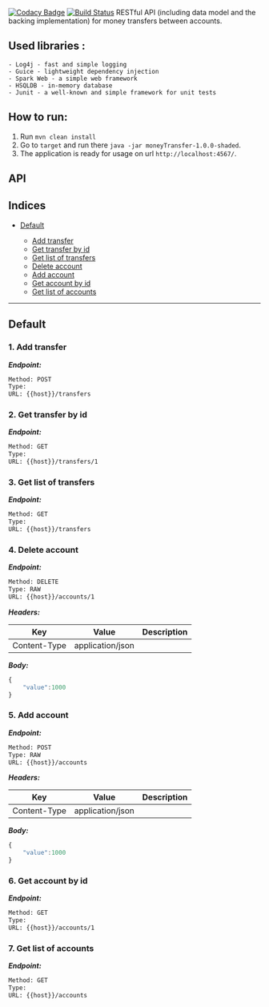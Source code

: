 [![Codacy Badge](https://api.codacy.com/project/badge/Grade/ba761e412c30452383862d1f477cb5d8)](https://www.codacy.com/app/andrewponomarev/moneyTransfer?utm_source=github.com&amp;utm_medium=referral&amp;utm_content=andrewponomarev/moneyTransfer&amp;utm_campaign=Badge_Grade)
[![Build Status](https://travis-ci.org/andrewponomarev/moneyTransfer.svg?branch=master)](https://travis-ci.org/andrewponomarev/moneyTransfer)
RESTful API (including data model and the backing implementation)
for money transfers between accounts.

## Used libraries :
    - Log4j - fast and simple logging
    - Guice - lightweight dependency injection
    - Spark Web - a simple web framework
    - HSQLDB - in-memory database
    - Junit - a well-known and simple framework for unit tests

## How to run:
1. Run `mvn clean install`
2. Go to `target` and run there `java -jar moneyTransfer-1.0.0-shaded`. 
3. The application is ready for usage on url `http://localhost:4567/`.

## API
## Indices

* [Default](#default)

  * [Add transfer](#1-add-transfer)
  * [Get transfer by id](#2-get-transfer-by-id)
  * [Get list of transfers](#3-get-list-of-transfers)
  * [Delete account](#4-delete-account)
  * [Add account](#5-add-account)
  * [Get account by id](#6-get-account-by-id)
  * [Get list of accounts](#7-get-list-of-accounts)


--------


## Default



### 1. Add transfer



***Endpoint:***

```bash
Method: POST
Type: 
URL: {{host}}/transfers
```



### 2. Get transfer by id



***Endpoint:***

```bash
Method: GET
Type: 
URL: {{host}}/transfers/1
```



### 3. Get list of transfers



***Endpoint:***

```bash
Method: GET
Type: 
URL: {{host}}/transfers
```



### 4. Delete account



***Endpoint:***

```bash
Method: DELETE
Type: RAW
URL: {{host}}/accounts/1
```


***Headers:***

| Key | Value | Description |
| --- | ------|-------------|
| Content-Type | application/json |  |



***Body:***

```js        
{
	"value":1000
}
```



### 5. Add account



***Endpoint:***

```bash
Method: POST
Type: RAW
URL: {{host}}/accounts
```


***Headers:***

| Key | Value | Description |
| --- | ------|-------------|
| Content-Type | application/json |  |



***Body:***

```js        
{
	"value":1000
}
```



### 6. Get account by id



***Endpoint:***

```bash
Method: GET
Type: 
URL: {{host}}/accounts/1
```



### 7. Get list of accounts



***Endpoint:***

```bash
Method: GET
Type: 
URL: {{host}}/accounts
```
